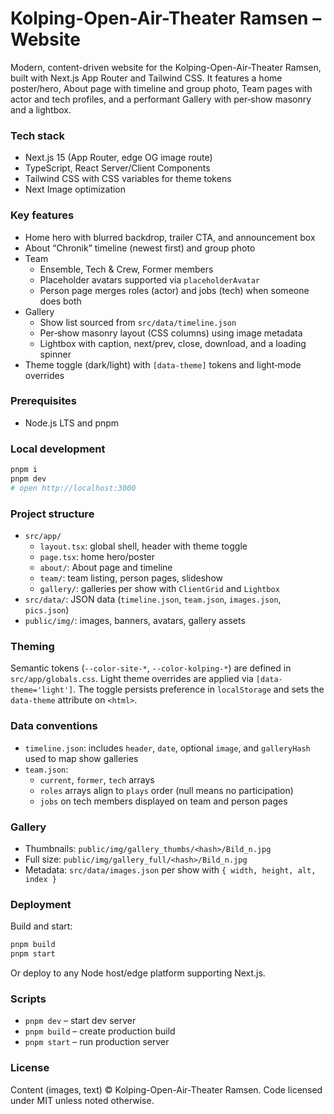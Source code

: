 # Kolping-Open-Air-Theater Ramsen – Website

Modern, content-driven website for the Kolping-Open-Air-Theater Ramsen, built with Next.js App Router and Tailwind CSS. It features a home poster/hero, About page with timeline and group photo, Team pages with actor and tech profiles, and a performant Gallery with per‑show masonry and a lightbox.

### Tech stack

- Next.js 15 (App Router, edge OG image route)
- TypeScript, React Server/Client Components
- Tailwind CSS with CSS variables for theme tokens
- Next Image optimization

### Key features

- Home hero with blurred backdrop, trailer CTA, and announcement box
- About “Chronik” timeline (newest first) and group photo
- Team
  - Ensemble, Tech & Crew, Former members
  - Placeholder avatars supported via `placeholderAvatar`
  - Person page merges roles (actor) and jobs (tech) when someone does both
- Gallery
  - Show list sourced from `src/data/timeline.json`
  - Per‑show masonry layout (CSS columns) using image metadata
  - Lightbox with caption, next/prev, close, download, and a loading spinner
- Theme toggle (dark/light) with `[data-theme]` tokens and light‑mode overrides

### Prerequisites

- Node.js LTS and pnpm

### Local development

```bash
pnpm i
pnpm dev
# open http://localhost:3000
```

### Project structure

- `src/app/`
  - `layout.tsx`: global shell, header with theme toggle
  - `page.tsx`: home hero/poster
  - `about/`: About page and timeline
  - `team/`: team listing, person pages, slideshow
  - `gallery/`: galleries per show with `ClientGrid` and `Lightbox`
- `src/data/`: JSON data (`timeline.json`, `team.json`, `images.json`, `pics.json`)
- `public/img/`: images, banners, avatars, gallery assets

### Theming

Semantic tokens (`--color-site-*`, `--color-kolping-*`) are defined in `src/app/globals.css`. Light theme overrides are applied via `[data-theme='light']`. The toggle persists preference in `localStorage` and sets the `data-theme` attribute on `<html>`.

### Data conventions

- `timeline.json`: includes `header`, `date`, optional `image`, and `galleryHash` used to map show galleries
- `team.json`:
  - `current`, `former`, `tech` arrays
  - `roles` arrays align to `plays` order (null means no participation)
  - `jobs` on tech members displayed on team and person pages

### Gallery

- Thumbnails: `public/img/gallery_thumbs/<hash>/Bild_n.jpg`
- Full size: `public/img/gallery_full/<hash>/Bild_n.jpg`
- Metadata: `src/data/images.json` per show with `{ width, height, alt, index }`

### Deployment

Build and start:

```bash
pnpm build
pnpm start
```

Or deploy to any Node host/edge platform supporting Next.js.

### Scripts

- `pnpm dev` – start dev server
- `pnpm build` – create production build
- `pnpm start` – run production server

### License

Content (images, text) © Kolping-Open-Air-Theater Ramsen. Code licensed under MIT unless noted otherwise.

